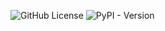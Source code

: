 ![GitHub License](https://img.shields.io/github/license/chenyiru3/simple-pyper)
![PyPI - Version](https://img.shields.io/pypi/v/process-hdst?style=flat-square)



